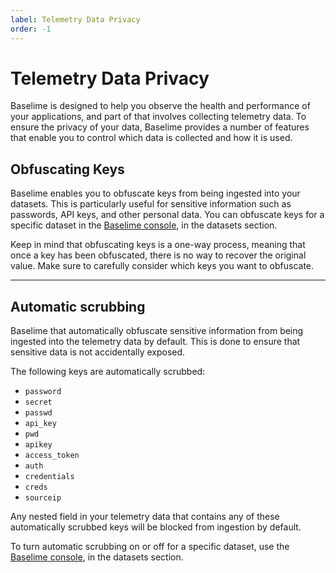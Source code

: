 ```yaml
---
label: Telemetry Data Privacy
order: -1
---
```


# Telemetry Data Privacy

Baselime is designed to help you observe the health and performance of your applications, and part of that involves collecting telemetry data. To ensure the privacy of your data, Baselime provides a number of features that enable you to control which data is collected and how it is used.

## Obfuscating Keys

Baselime enables you to obfuscate keys from being ingested into your datasets. This is particularly useful for sensitive information such as passwords, API keys, and other personal data. You can obfuscate keys for a specific dataset in the [Baselime console](https://console.baselime.io), in the datasets section.

Keep in mind that obfuscating keys is a one-way process, meaning that once a key has been obfuscated, there is no way to recover the original value. Make sure to carefully consider which keys you want to obfuscate.

---

## Automatic scrubbing

Baselime that automatically obfuscate sensitive information from being ingested into the telemetry data by default. This is done to ensure that sensitive data is not accidentally exposed.

The following keys are automatically scrubbed:

- `password`
- `secret`
- `passwd`
- `api_key`
- `pwd`
- `apikey`
- `access_token`
- `auth`
- `credentials`
- `creds`
- `sourceip`

Any nested field in your telemetry data that contains any of these automatically scrubbed keys will be blocked from ingestion by default.

To turn automatic scrubbing on or off for a specific dataset, use the [Baselime console](https://console.baselime.io), in the datasets section.
